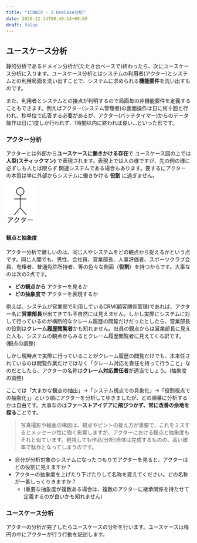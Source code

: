 ```yaml
---
title: "ICONIX - 2.UseCase分析"
date: 2020-12-14T00:49:14+09:00
draft: false
---
```


##  ユースケース分析
静的分析であるドメイン分析が(たたき台ベースで)終わったら、次にユースケース分析に入ります。ユースケース分析とはシステムの利用者(アクター)とシステムとの利用局面を洗い出すことで、システムに求められる**機能要件**を洗い出すものです。

また、利用者とシステムとの接点が判明するので局面毎の非機能要件を定義することもできます。例えばアクター(システム管理者)の画面操作は日に何十回と行われ、秒単位で応答する必要があるが、アクター(バッチタイマー)からのデータ操作は日に1度しか行われず、1時間以内に終われば良い…といった形です。

### アクター分析
アクターとは外部から**ユースケースに働きかける存在**で ユースケース図の上では **人型(スティックマン)** で表現されます。表現上では人の様ですが、先の例の様に必ずしも人とは限らず 関連システムである場合もあります。要するにアクターの本質は単に外部からシステムに働きかける **役割** に過ぎません。

![](./actor.png)

#### 観点と抽象度

アクター分析で難しいのは、同じ人やシステムをどの観点から捉えるかという点です。同じ人間でも、男性、会社員、営業部長、人事評価者、スポーツクラブ会員、有権者、普通免許所持者、等の色々な側面（**役割**）を持つからです。大事なのは次の2点です。
- **どの観点から** アクターを見るか
- **どの抽象度で** アクターを表現するか

例えば、システムが営業部で利用しているCRM(顧客関係管理)であれば、アクター名に**営業部長**が出てきても不自然には見えません。しかし実際にシステムに対して行っているのが横断的なクレーム履歴の閲覧だけだったとしたら、営業部長の役割は**クレーム履歴閲覧者**かも知れません。社員の観点からは営業部長に見えた人も、システムの観点からみるとクレーム履歴閲覧者に見えてくる訳です。(観点の調整)

しかし現時点で実際に行っていることがクレーム履歴の閲覧だけでも、本来任されているのは閲覧作業だけではなく「クレーム対応を責任を持って行うこと」なのだとしたら、アクターの名称は**クレーム対応責任者**が適当でしょう。(抽象度の調整)

ここでは「大まかな観点の抽出」→「システム視点での具象化」→「役割視点での抽象化」」という順にアクターを分析してゆきましたが、どの順番に分析するかは自由です。大事なのは**ファーストアイデアに飛びつかず、常に改善の余地を探る**ことです。

> 写真撮影や絵画の構図は、視点やピントの捉え方が重要で、これをミスするとメッセージ性に強く影響しますが、アクターにおける観点と抽象度もそれと似ています。軽視しても作品(分析)自体は完成するものの、高い確率で駄作となってしまうのです。

- 自分が分析対象のシステムになったつもりでアクターを見ると、アクターはどの役割に見えますか？
- アクターの抽象度を上げたり下げたりして名称を変えてください。どの名称が一番しっくりきますか？
  - (重要な抽象度が複数ある場合は、複数のアクターに継承関係を持たせて定義するのが良いかも知れません)

### ユースケース分析
アクターの分析が完了したらユースケースの分析を行います。ユースケースは楕円の中にアクターが行う行動を記述します。
